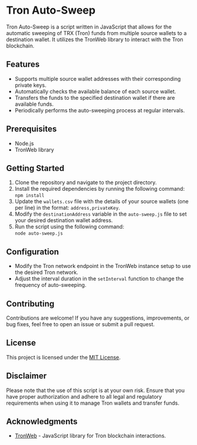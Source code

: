 <h1>Tron Auto-Sweep</h1>

<p>Tron Auto-Sweep is a script written in JavaScript that allows for the automatic sweeping of TRX (Tron) funds from multiple source wallets to a destination wallet. It utilizes the TronWeb library to interact with the Tron blockchain.</p>

<h2>Features</h2>

<ul>
  <li>Supports multiple source wallet addresses with their corresponding private keys.</li>
  <li>Automatically checks the available balance of each source wallet.</li>
  <li>Transfers the funds to the specified destination wallet if there are available funds.</li>
  <li>Periodically performs the auto-sweeping process at regular intervals.</li>
</ul>

<h2>Prerequisites</h2>

<ul>
  <li>Node.js</li>
  <li>TronWeb library</li>
</ul>

<h2>Getting Started</h2>

<ol>
  <li>Clone the repository and navigate to the project directory.</li>
  <li>Install the required dependencies by running the following command:<br>
    <code>npm install</code></li>
  <li>Update the <code>wallets.csv</code> file with the details of your source wallets (one per line) in the format: <code>address,privateKey</code>.</li>
  <li>Modify the <code>destinationAddress</code> variable in the <code>auto-sweep.js</code> file to set your desired destination wallet address.</li>
  <li>Run the script using the following command:<br>
    <code>node auto-sweep.js</code></li>
</ol>

<h2>Configuration</h2>

<ul>
  <li>Modify the Tron network endpoint in the TronWeb instance setup to use the desired Tron network.</li>
  <li>Adjust the interval duration in the <code>setInterval</code> function to change the frequency of auto-sweeping.</li>
</ul>

<h2>Contributing</h2>

<p>Contributions are welcome! If you have any suggestions, improvements, or bug fixes, feel free to open an issue or submit a pull request.</p>

<h2>License</h2>

<p>This project is licensed under the <a href="LICENSE">MIT License</a>.</p>

<h2>Disclaimer</h2>

<p>Please note that the use of this script is at your own risk. Ensure that you have proper authorization and adhere to all legal and regulatory requirements when using it to manage Tron wallets and transfer funds.</p>

<h2>Acknowledgments</h2>

<ul>
  <li><a href="https://github.com/tronprotocol/tronweb">TronWeb</a> - JavaScript library for Tron blockchain interactions.</li>
</ul>
